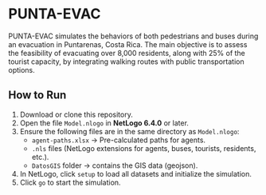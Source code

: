 # PUNTA-EVAC
PUNTA-EVAC simulates the behaviors of both pedestrians and buses during an evacuation in Puntarenas, Costa Rica. The main objective is to assess the feasibility of evacuating over 8,000 residents, along with 25% of the tourist capacity, by integrating walking routes with public transportation options.
## How to Run

1. Download or clone this repository.
2. Open the file `Model.nlogo` in **NetLogo 6.4.0** or later.
3. Ensure the following files are in the same directory as `Model.nlogo`:
   - `agent-paths.xlsx` → Pre-calculated paths for agents.
   - `.nls` files (NetLogo extensions for agents, buses, tourists, residents, etc.).
   - `DatosGIS` folder → contains the GIS data (geojson).
4. In NetLogo, click `setup` to load all datasets and initialize the simulation.
5. Click `go` to start the simulation.
